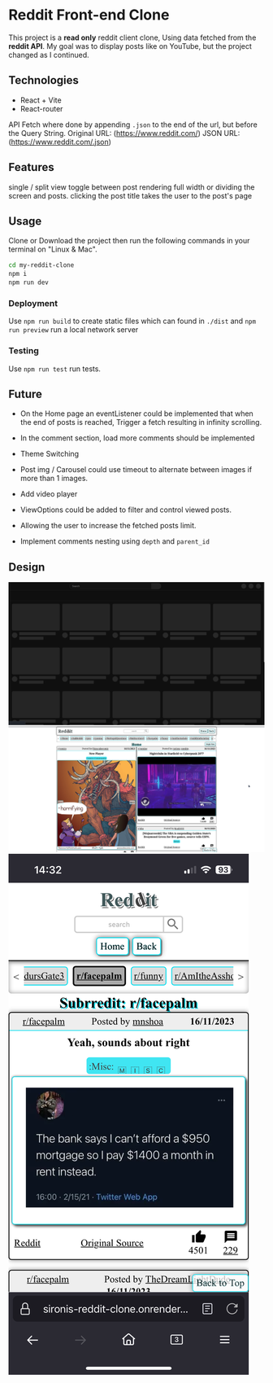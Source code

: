 # Reddit Front-end Clone
This project is a **read only** reddit client clone, Using data fetched from the **reddit API**. My goal was to display posts like on YouTube, but the project changed as I continued.

## Technologies
* React + Vite
* React-router

API Fetch where done by appending ```.json``` to the end of the url, but before the Query String. Original URL: (https://www.reddit.com/)
JSON URL: (https://www.reddit.com/.json)


## Features
single / split view toggle between post rendering full width or dividing the screen and posts.
clicking the post title takes the user to the post's page

## Usage
Clone or Download the project then run the following commands in your terminal on "Linux & Mac". 
```bash
cd my-reddit-clone
npm i
npm run dev
```

### Deployment
Use ```npm run build``` to create static files which can found in `./dist` and ```npm run preview``` run a local network server

### Testing
Use ```npm run test``` run tests. 

## Future
  * On the Home page an eventListener could be implemented that when the end of posts is reached, Trigger a fetch resulting in infinity scrolling.

* In the comment section, load more comments should be implemented

* Theme Switching

* Post img / Carousel could use timeout to alternate between images if more than 1 images.

* Add video player

* ViewOptions could be added to filter and control viewed posts.
* Allowing the user to increase the fetched posts limit.

* Implement comments nesting using `depth` and `parent_id`

## Design
![Youtube Layout](./public/youtube_layout.png)
![Desktop Preview](./public/desktop_preview.png)
![Mobile Preview](./public/mobile_preview.png)

